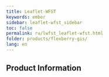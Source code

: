 ```yaml
---
title: Leaflet-WFST
keywords: ember
sidebar: leaflet-wfst_sidebar
toc: false
permalink: ru/lwfst_leaflet-wfst.html
folder: products/flexberry-gis/
lang: en
---
```


## Product Information
